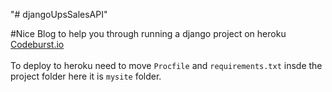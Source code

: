 "# djangoUpsSalesAPI" 

#Nice Blog to help you through running a django project on heroku
<a href="https://codeburst.io/deploy-your-django-project-for-free-140d73a2c76b"> Codeburst.io </a>
<br>
<br>
To deploy to heroku need to move `Procfile` and `requirements.txt` insde the project folder here it is `mysite` folder.
